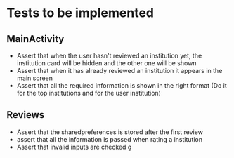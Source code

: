 # Tests to be implemented

## MainActivity
- Assert that when the user hasn't reviewed an institution yet, the institution card will be hidden and the other one will be shown
- Assert that when it has already reviewed an institution it appears in the main screen
- Assert that all the required information is shown in the right format (Do it for the top institutions and for the user institution)


## Reviews
- Assert that the sharedpreferences is stored after the first review
- assert that all the information is passed when rating a institution
- Assert that invalid inputs are checked
g